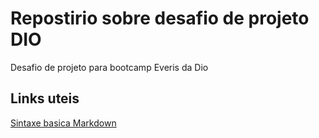 # Repostirio sobre desafio de projeto DIO
Desafio de projeto para bootcamp Everis da Dio

## Links uteis  


[Sintaxe basica Markdown](https://www.markdownguide.org/basic-syntax/)
